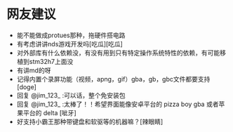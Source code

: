 # 网友建议
* 能不能做成protues那种，拖硬件搭电路
* 有考虑讲讲nds游戏开发吗[吃瓜][吃瓜]
* 对外部库有什么依赖没，有没有用到只有特定操作系统特性的依赖，有可能移植到stm32h7上面没
* 有讲md的呀
* 记得内置个录屏功能（视频，apng，gif）gba，gb，gbc文件都要支持[doge]
* 回复 @jim_123_ :可以话，整个免安装包
* 回复 @jim_123_ :太棒了！！希望界面能像安卓平台的 pizza boy gba 或者苹果平台的 delta [呲牙]
* 好支持小霸王那种带键盘和软驱等的机器嘛？[辣眼睛]
